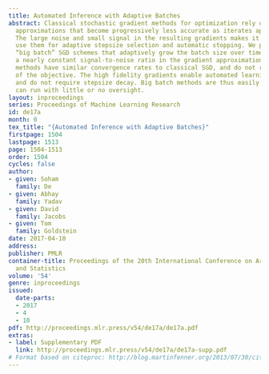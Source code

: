 ```yaml
---
title: Automated Inference with Adaptive Batches
abstract: Classical stochastic gradient methods for optimization rely on noisy gradient
  approximations that become progressively less accurate as iterates approach a solution.
  The large noise and small signal in the resulting gradients makes it difficult to
  use them for adaptive stepsize selection and automatic stopping. We propose alternative
  “big batch” SGD schemes that adaptively grow the batch size over time to maintain
  a nearly constant signal-to-noise ratio in the gradient approximation. The resulting
  methods have similar convergence rates to classical SGD, and do not require convexity
  of the objective. The high fidelity gradients enable automated learning rate selection
  and do not require stepsize decay. Big batch methods are thus easily automated and
  can run with little or no oversight.
layout: inproceedings
series: Proceedings of Machine Learning Research
id: de17a
month: 0
tex_title: "{Automated Inference with Adaptive Batches}"
firstpage: 1504
lastpage: 1513
page: 1504-1513
order: 1504
cycles: false
author:
- given: Soham
  family: De
- given: Abhay
  family: Yadav
- given: David
  family: Jacobs
- given: Tom
  family: Goldstein
date: 2017-04-10
address: 
publisher: PMLR
container-title: Proceedings of the 20th International Conference on Artificial Intelligence
  and Statistics
volume: '54'
genre: inproceedings
issued:
  date-parts:
  - 2017
  - 4
  - 10
pdf: http://proceedings.mlr.press/v54/de17a/de17a.pdf
extras:
- label: Supplementary PDF
  link: http://proceedings.mlr.press/v54/de17a/de17a-supp.pdf
# Format based on citeproc: http://blog.martinfenner.org/2013/07/30/citeproc-yaml-for-bibliographies/
---
```

